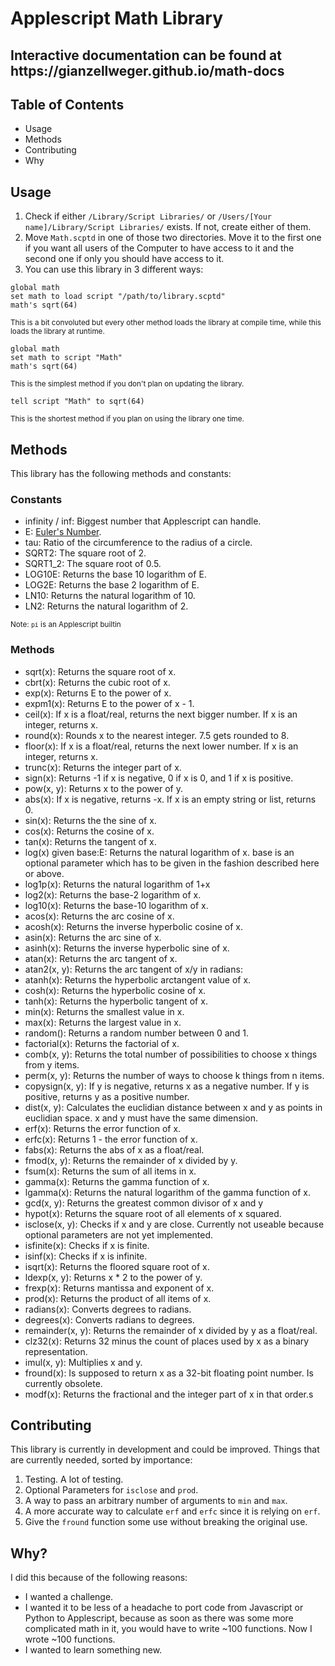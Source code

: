 <h1>Applescript Math Library</h1>

<h2>Interactive documentation can be found at <a>https://gianzellweger.github.io/math-docs</a></h2>

<h2>Table of Contents</h2>

* Usage
* Methods
* Contributing
* Why

<h2>Usage</h2>

1. Check if either `/Library/Script Libraries/` or `/Users/[Your name]/Library/Script Libraries/` exists. If not, create either of them.
2. Move `Math.scptd` in one of those two directories. Move it to the first one if you want all users of the Computer to have access to it and the second one if only you should have access to it.
3. You can use this library in 3 different ways:

```lang-applescript
global math
set math to load script "/path/to/library.scptd"
math's sqrt(64)
```

<sup>This is a bit convoluted but every other method loads the library at compile time, while this loads the library at runtime.</sup>

```lang-applescript
global math
set math to script "Math"
math's sqrt(64)
```

<sup>This is the simplest method if you don't plan on updating the library.</sup>

```lang-applescript
tell script "Math" to sqrt(64)
```

<sup>This is the shortest method if you plan on using the library one time.</sup>

<h2>Methods</h2>

This library has the following methods and constants:

<h3>Constants</h3>

* infinity / inf: Biggest number that Applescript can handle.
* E: [Euler's Number](https://en.wikipedia.org/wiki/E_%28mathematical_constant%29).
* tau: Ratio of the circumference to the radius of a circle.
* SQRT2: The square root of 2.
* SQRT1_2: The square root of 0.5.
* LOG10E: Returns the base 10 logarithm of E.
* LOG2E: Returns the base 2 logarithm of E.
* LN10: Returns the natural logarithm of 10.
* LN2: Returns the natural logarithm of 2.

<sup>Note: `pi` is an Applescript builtin</sup>

<h3>Methods</h3>

* sqrt(x): Returns the square root of x.
* cbrt(x): Returns the cubic root of x.
* exp(x): Returns E to the power of x.
* expm1(x): Returns E to the power of x - 1.
* ceil(x): If x is a float/real, returns the next bigger number. If x is an integer, returns x.
* round(x): Rounds x to the nearest integer. 7.5 gets rounded to 8.
* floor(x): If x is a float/real, returns the next lower number. If x is an integer, returns x.
* trunc(x): Returns the integer part of x.
* sign(x): Returns -1 if x is negative, 0 if x is 0, and 1 if x is positive.
* pow(x, y): Returns x to the power of y.
* abs(x): If x is negative, returns -x. If x is an empty string or list, returns 0.
* sin(x): Returns the the sine of x.
* cos(x): Returns the cosine of x.
* tan(x): Returns the tangent of x.
* log(x) given base:E: Returns the natural logarithm of x. base is an optional parameter which has to be given in the fashion described here or above.
* log1p(x): Returns the natural logarithm of 1+x
* log2(x): Returns the base-2 logarithm of x.
* log10(x): Returns the base-10 logarithm of x.
* acos(x): Returns the arc cosine of x.
* acosh(x): Returns the inverse hyperbolic cosine of x.
* asin(x): Returns the arc sine of x.
* asinh(x): Returns the inverse hyperbolic sine of x.
* atan(x): Returns the arc tangent of x.
* atan2(x, y): Returns the arc tangent of x/y in radians:
* atanh(x): Returns the hyperbolic arctangent value of x.
* cosh(x): Returns the hyperbolic cosine of x.
* tanh(x):  Returns the hyperbolic tangent of x.
* min(x): Returns the smallest value in x.
* max(x): Returns the largest value in x.
* random(): Returns a random number between 0 and 1.
* factorial(x): Returns the factorial of x.
* comb(x, y): Returns the total number of possibilities to choose x things from y items.
* perm(x, y): Returns the number of ways to choose k things from n items.
* copysign(x, y): If y is negative, returns x as a negative number. If y is positive, returns y as a positive number.
* dist(x, y): Calculates the euclidian distance between x and y as points in euclidian space. x and y must have the same dimension.
* erf(x): Returns the error function of x.
* erfc(x): Returns 1 - the error function of x.
* fabs(x): Returns the abs of x as a float/real.
* fmod(x, y): Returns the remainder of x divided by y.
* fsum(x): Returns the sum of all items in x.
* gamma(x): Returns the gamma function of x.
* lgamma(x): Returns the natural logarithm of the gamma function of x.
* gcd(x, y): Returns the greatest common divisor of x and y
* hypot(x): Returns the square root of all elements of x squared.
* isclose(x, y): Checks if x and y are close. Currently not useable because optional parameters are not yet implemented.
* isfinite(x): Checks if x is finite.
* isinf(x): Checks if x is infinite.
* isqrt(x): Returns the floored square root of x.
* ldexp(x, y): Returns x * 2 to the power of y.
* frexp(x): Returns mantissa and exponent of x.
* prod(x): Returns the product of all items of x.
* radians(x): Converts degrees to radians.
* degrees(x): Converts radians to degrees.
* remainder(x, y): Returns the remainder of x divided by y as a float/real.
* clz32(x): Returns 32 minus the count of places used by x as a binary representation.
* imul(x, y): Multiplies x and y.
* fround(x): Is supposed to return x as a 32-bit floating point number. Is currently obsolete.
* modf(x): Returns the fractional and the integer part of x in that order.s

<h2>Contributing</h2>

This library is currently in development and could be improved. Things that are currently needed, sorted by importance:

1. Testing. A lot of testing.
2. Optional Parameters for `isclose` and `prod`.
3. A way to pass an arbitrary number of arguments to `min` and `max`.
4. A more accurate way to calculate `erf` and `erfc` since it is relying on `erf`.
5. Give the `fround` function some use without breaking the original use.

<h2>Why?</h2>

I did this because of the following reasons:

* I wanted a challenge.
* I wanted it to be less of a headache to port code from Javascript or Python to Applescript, because as soon as there was some more complicated math in it, you would have to write ~100 functions. Now I wrote ~100 functions.
* I wanted to learn something new.
